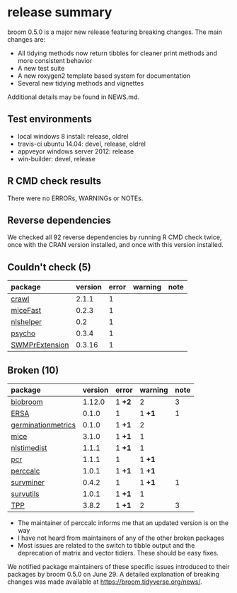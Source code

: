 # release summary

broom 0.5.0 is a major new release featuring breaking changes. The main changes are:

- All tidying methods now return tibbles for cleaner print methods and more consistent behavior
- A new test suite
- A new roxygen2 template based system for documentation
- Several new tidying methods and vignettes

Additional details may be found in NEWS.md.

## Test environments

- local windows 8 install: release, oldrel
- travis-ci ubuntu 14.04: devel, release, oldrel
- appveyor windows server 2012: release 
- win-builder: devel, release

## R CMD check results

There were no ERRORs, WARNINGs or NOTEs.

## Reverse dependencies

We checked all 92 reverse dependencies by running R CMD check twice, once with the CRAN version installed, and once with this version installed.

## Couldn't check (5)

|package                                      |version |error |warning |note |
|:--------------------------------------------|:-------|:-----|:-------|:----|
|[crawl](problems.md#crawl)                   |2.1.1   |1     |        |     |
|[miceFast](problems.md#micefast)             |0.2.3   |1     |        |     |
|[nlshelper](problems.md#nlshelper)           |0.2     |1     |        |     |
|[psycho](problems.md#psycho)                 |0.3.4   |1     |        |     |
|[SWMPrExtension](problems.md#swmprextension) |0.3.16  |1     |        |     |

## Broken (10)

|package                                              |version |error    |warning  |note |
|:----------------------------------------------------|:-------|:--------|:--------|:----|
|[biobroom](problems.md#biobroom)                     |1.12.0  |1 __+2__ |2        |3    |
|[ERSA](problems.md#ersa)                             |0.1.0   |1        |1 __+1__ |1    |
|[germinationmetrics](problems.md#germinationmetrics) |0.1.0   |1 __+1__ |2        |     |
|[mice](problems.md#mice)                             |3.1.0   |1 __+1__ |1        |     |
|[nlstimedist](problems.md#nlstimedist)               |1.1.1   |1 __+1__ |1        |     |
|[pcr](problems.md#pcr)                               |1.1.1   |1        |1 __+1__ |     |
|[perccalc](problems.md#perccalc)                     |1.0.1   |1 __+1__ |1 __+1__ |     |
|[survminer](problems.md#survminer)                   |0.4.2   |1        |1 __+1__ |1    |
|[survutils](problems.md#survutils)                   |1.0.1   |1 __+1__ |1        |     |
|[TPP](problems.md#tpp)                               |3.8.2   |1 __+1__ |2        |3    |

- The maintainer of perccalc informs me that an updated version is on the way
- I have not heard from maintainers of any of the other broken packages
- Most issues are related to the switch to tibble output and the deprecation of matrix and vector
  tidiers. These should be easy fixes.

We notified package maintainers of these specific issues introduced to their packages by broom 0.5.0 on June 29. A detailed explanation of breaking changes was made available at https://broom.tidyverse.org/news/.
